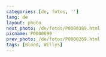 ```yaml
---
categories: [de, fotos, '']
lang: de
layout: photo
next_photo: /de/fotos/P0000389.html
picname: P0000099
prev_photo: /de/fotos/P0000269.html
tags: [Blood, Willys]
---
```

